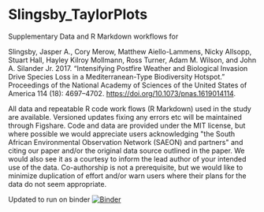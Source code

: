 # Slingsby_TaylorPlots
Supplementary Data and R Markdown workflows for 

Slingsby, Jasper A., Cory Merow, Matthew Aiello-Lammens, Nicky Allsopp, Stuart Hall, Hayley Kilroy Mollmann, Ross Turner, Adam M. Wilson, and John A. Silander Jr. 2017. “Intensifying Postfire Weather and Biological Invasion Drive Species Loss in a Mediterranean-Type Biodiversity Hotspot.” Proceedings of the National Academy of Sciences of the United States of America 114 (18): 4697–4702. https://doi.org/10.1073/pnas.1619014114.

All data and repeatable R code work flows (R Markdown) used in the study are available. Versioned updates fixing any errors etc will be maintained through Figshare. Code and data are provided under the MIT license, but where possible we would appreciate users acknowledging "the South African Environmental Observation Network (SAEON) and partners" and citing our paper and/or the original data source outlined in the paper. We would also see it as a courtesy to inform the lead author of your intended use of the data. Co-authorship is not a prerequisite, but we would like to minimize duplication of effort and/or warn users where their plans for the data do not seem appropriate.

Updated to run on binder
[![Binder](https://mybinder.org/badge_logo.svg)](https://mybinder.org/v2/gh/PlantEcologi/Slingsby_TaylorPlots/HEAD)
